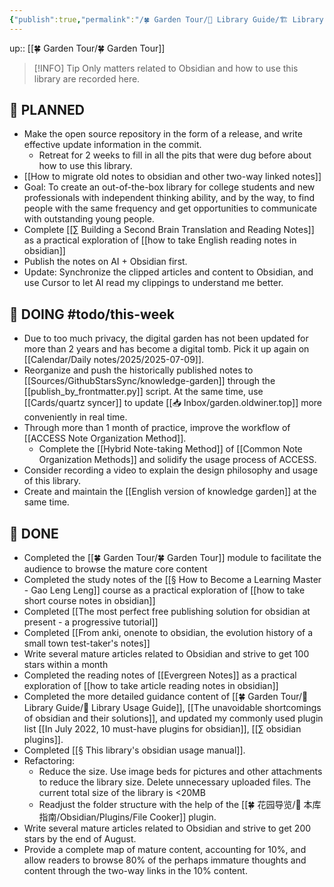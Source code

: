 ```yaml
---
{"publish":true,"permalink":"/🍀 Garden Tour/🧰 Library Guide/🏗 Library Roadmap.md","title":"🏗 Library Roadmap","created":"2022-07-03","modified":"2025-07-09","published":"2025-07-09T01:54:16.055+08:00","tags":["todo/this-week"],"cssclasses":""}
---
```



up:: [[🍀 Garden Tour/🍀 Garden Tour]]

>[!INFO] Tip
> Only matters related to Obsidian and how to use this library are recorded here.

## 🤔 PLANNED

- Make the open source repository in the form of a release, and write effective update information in the commit.
	- Retreat for 2 weeks to fill in all the pits that were dug before about how to use this library.
- [[How to migrate old notes to obsidian and other two-way linked notes]]
- Goal: To create an out-of-the-box library for college students and new professionals with independent thinking ability, and by the way, to find people with the same frequency and get opportunities to communicate with outstanding young people.
- Complete [[∑ Building a Second Brain Translation and Reading Notes]] as a practical exploration of [[how to take English reading notes in obsidian]]
- Publish the notes on AI + Obsidian first.
- Update: Synchronize the clipped articles and content to Obsidian, and use Cursor to let AI read my clippings to understand me better.

## 🏹 DOING #todo/this-week

- Due to too much privacy, the digital garden has not been updated for more than 2 years and has become a digital tomb. Pick it up again on [[Calendar/Daily notes/2025/2025-07-09]].
- Reorganize and push the historically published notes to [[Sources/GithubStarsSync/knowledge-garden]] through the [[publish_by_frontmatter.py]] script. At the same time, use [[Cards/quartz syncer]] to update [[📥 Inbox/garden.oldwiner.top]] more conveniently in real time.
- Through more than 1 month of practice, improve the workflow of [[ACCESS Note Organization Method]].
	- Complete the [[Hybrid Note-taking Method]] of [[Common Note Organization Methods]] and solidify the usage process of ACCESS.
- Consider recording a video to explain the design philosophy and usage of this library.
- Create and maintain the [[English version of knowledge garden]] at the same time.

## 🎉 DONE

- Completed the [[🍀 Garden Tour/🍀 Garden Tour]] module to facilitate the audience to browse the mature core content
- Completed the study notes of the [[§ How to Become a Learning Master - Gao Leng Leng]] course as a practical exploration of [[how to take short course notes in obsidian]]
- Completed [[The most perfect free publishing solution for obsidian at present - a progressive tutorial]]
- Completed [[From anki, onenote to obsidian, the evolution history of a small town test-taker's notes]]
- Write several mature articles related to Obsidian and strive to get 100 stars within a month
- Completed the reading notes of [[Evergreen Notes]] as a practical exploration of [[how to take article reading notes in obsidian]]
- Completed the more detailed guidance content of [[🍀 Garden Tour/🧰 Library Guide/🧰 Library Usage Guide]], [[The unavoidable shortcomings of obsidian and their solutions]], and updated my commonly used plugin list [[In July 2022, 10 must-have plugins for obsidian]], [[∑ obsidian plugins]].
- Completed [[§ This library's obsidian usage manual]].
- Refactoring:
	- Reduce the size. Use image beds for pictures and other attachments to reduce the library size. Delete unnecessary uploaded files. The current total size of the library is <20MB
	- Readjust the folder structure with the help of the [[🍀 花园导览/🧰 本库指南/Obsidian/Plugins/File Cooker]] plugin.
- Write several mature articles related to Obsidian and strive to get 200 stars by the end of August.
- Provide a complete map of mature content, accounting for 10%, and allow readers to browse 80% of the perhaps immature thoughts and content through the two-way links in the 10% content. 
